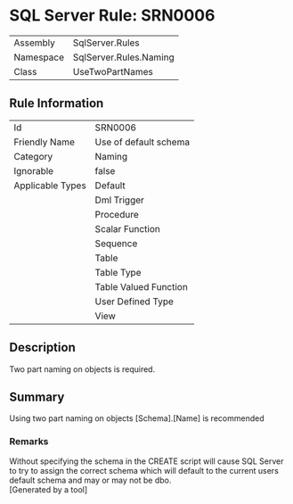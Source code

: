 # SQL Server Rule: SRN0006
  
|    |    |
|----|----|
| Assembly | SqlServer.Rules |
| Namespace | SqlServer.Rules.Naming |
| Class | UseTwoPartNames |
  
## Rule Information
  
|    |    |
|----|----|
| Id | SRN0006 |
| Friendly Name | Use of default schema |
| Category | Naming |
| Ignorable | false |
| Applicable Types | Default  |
|   | Dml Trigger |
|   | Procedure |
|   | Scalar Function |
|   | Sequence |
|   | Table |
|   | Table Type |
|   | Table Valued Function |
|   | User Defined Type |
|   | View |
  
## Description
  
Two part naming on objects is required.
  
## Summary
  
Using two part naming on objects [Schema].[Name] is recommended
  
### Remarks
  
Without specifying the schema in the CREATE script will cause SQL Server to try to assign
the correct schema which will default to the current users default schema and may or may
not be dbo.  
[Generated by a tool]
